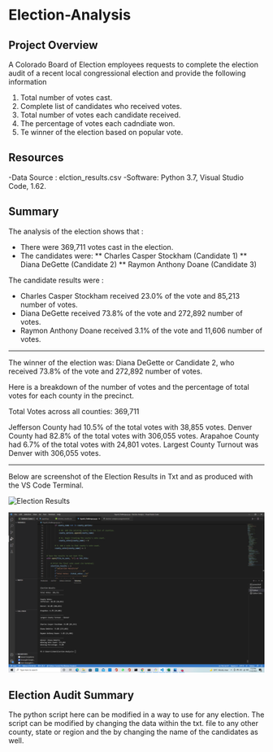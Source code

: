 # Election-Analysis

## Project Overview 

A Colorado Board of Election employees requests to complete the election audit of a recent local congressional election and provide the following information 

1. Total number of votes cast. 
2. Complete list of candidates who received votes. 
3. Total number of votes each candidate received. 
4. The percentage of votes each cadndiate won. 
5. Te winner of the election based on popular vote. 

## Resources 
-Data Source : elction_results.csv
-Software: Python 3.7, Visual Studio Code, 1.62.

## Summary 

The analysis of the election shows that : 
* There were 369,711 votes cast in the election. 
* The candidates were: 
** Charles Casper Stockham (Candidate 1)
** Diana DeGette (Candidate 2)
** Raymon Anthony Doane (Candidate 3) 

The candidate results were : 

* Charles Casper Stockham received 23.0% of the vote and 85,213 number of votes.    
* Diana DeGette received 73.8% of the vote and 272,892 number of votes.
* Raymon Anthony Doane received 3.1% of the vote and 11,606 number of votes.
___________________________________________________________________________________
The winner of the election was: Diana DeGette or Candidate 2, who received 73.8% of 
the vote and 272,892 number of votes. 
 
Here is a breakdown of the number of votes and the percentage of total votes for 
each county in the precinct.

Total Votes across all counties: 369,711

Jefferson County had 10.5% of the total votes with 38,855 votes. 
Denver County had 82.8% of the total votes with 306,055 votes. 
Arapahoe County had 6.7% of the total votes with 24,801 votes. 
Largest County Turnout was Denver with 306,055 votes.
___________________________________________________________________________________


Below are screenshot of the Election Results in Txt and as produced with the VS Code Terminal.

![Election Results](https://user-images.githubusercontent.com/92416151/142970253-3ba5f312-b917-4045-8d18-b61cc87608db.png)

![Results as in VS Code Terminal](https://github.com/ishan9220/Election-Analysis/blob/main/Terminal%20Results.png.png)


## Election Audit Summary

The python script here can be modified in a way to use for any election. The script can be modified by changing the data within the txt. file to any other county, state or region and the by changing the name of the candidates as well. 
